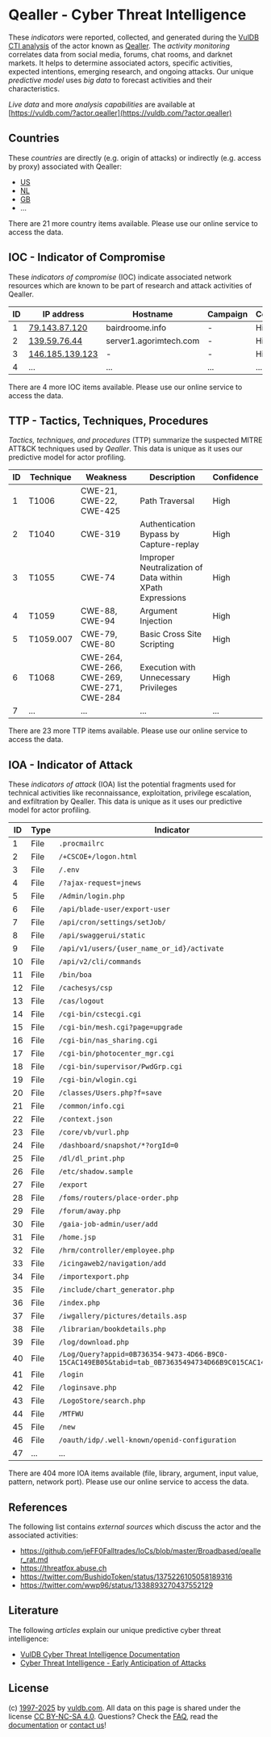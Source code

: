 # Qealler - Cyber Threat Intelligence

These _indicators_ were reported, collected, and generated during the [VulDB CTI analysis](https://vuldb.com/?kb.cti) of the actor known as [Qealler](https://vuldb.com/?actor.qealler). The _activity monitoring_ correlates data from social media, forums, chat rooms, and darknet markets. It helps to determine associated actors, specific activities, expected intentions, emerging research, and ongoing attacks. Our unique _predictive model_ uses _big data_ to forecast activities and their characteristics.

_Live data_ and more _analysis capabilities_ are available at [https://vuldb.com/?actor.qealler](https://vuldb.com/?actor.qealler)

## Countries

These _countries_ are directly (e.g. origin of attacks) or indirectly (e.g. access by proxy) associated with Qealler:

* [US](https://vuldb.com/?country.us)
* [NL](https://vuldb.com/?country.nl)
* [GB](https://vuldb.com/?country.gb)
* ...

There are 21 more country items available. Please use our online service to access the data.

## IOC - Indicator of Compromise

These _indicators of compromise_ (IOC) indicate associated network resources which are known to be part of research and attack activities of Qealler.

ID | IP address | Hostname | Campaign | Confidence
-- | ---------- | -------- | -------- | ----------
1 | [79.143.87.120](https://vuldb.com/?ip.79.143.87.120) | bairdroome.info | - | High
2 | [139.59.76.44](https://vuldb.com/?ip.139.59.76.44) | server1.agorimtech.com | - | High
3 | [146.185.139.123](https://vuldb.com/?ip.146.185.139.123) | - | - | High
4 | ... | ... | ... | ...

There are 4 more IOC items available. Please use our online service to access the data.

## TTP - Tactics, Techniques, Procedures

_Tactics, techniques, and procedures_ (TTP) summarize the suspected MITRE ATT&CK techniques used by _Qealler_. This data is unique as it uses our predictive model for actor profiling.

ID | Technique | Weakness | Description | Confidence
-- | --------- | -------- | ----------- | ----------
1 | T1006 | CWE-21, CWE-22, CWE-425 | Path Traversal | High
2 | T1040 | CWE-319 | Authentication Bypass by Capture-replay | High
3 | T1055 | CWE-74 | Improper Neutralization of Data within XPath Expressions | High
4 | T1059 | CWE-88, CWE-94 | Argument Injection | High
5 | T1059.007 | CWE-79, CWE-80 | Basic Cross Site Scripting | High
6 | T1068 | CWE-264, CWE-266, CWE-269, CWE-271, CWE-284 | Execution with Unnecessary Privileges | High
7 | ... | ... | ... | ...

There are 23 more TTP items available. Please use our online service to access the data.

## IOA - Indicator of Attack

These _indicators of attack_ (IOA) list the potential fragments used for technical activities like reconnaissance, exploitation, privilege escalation, and exfiltration by Qealler. This data is unique as it uses our predictive model for actor profiling.

ID | Type | Indicator | Confidence
-- | ---- | --------- | ----------
1 | File | `.procmailrc` | Medium
2 | File | `/+CSCOE+/logon.html` | High
3 | File | `/.env` | Low
4 | File | `/?ajax-request=jnews` | High
5 | File | `/Admin/login.php` | High
6 | File | `/api/blade-user/export-user` | High
7 | File | `/api/cron/settings/setJob/` | High
8 | File | `/api/swaggerui/static` | High
9 | File | `/api/v1/users/{user_name_or_id}/activate` | High
10 | File | `/api/v2/cli/commands` | High
11 | File | `/bin/boa` | Medium
12 | File | `/cachesys/csp` | High
13 | File | `/cas/logout` | Medium
14 | File | `/cgi-bin/cstecgi.cgi` | High
15 | File | `/cgi-bin/mesh.cgi?page=upgrade` | High
16 | File | `/cgi-bin/nas_sharing.cgi` | High
17 | File | `/cgi-bin/photocenter_mgr.cgi` | High
18 | File | `/cgi-bin/supervisor/PwdGrp.cgi` | High
19 | File | `/cgi-bin/wlogin.cgi` | High
20 | File | `/classes/Users.php?f=save` | High
21 | File | `/common/info.cgi` | High
22 | File | `/context.json` | High
23 | File | `/core/vb/vurl.php` | High
24 | File | `/dashboard/snapshot/*?orgId=0` | High
25 | File | `/dl/dl_print.php` | High
26 | File | `/etc/shadow.sample` | High
27 | File | `/export` | Low
28 | File | `/foms/routers/place-order.php` | High
29 | File | `/forum/away.php` | High
30 | File | `/gaia-job-admin/user/add` | High
31 | File | `/home.jsp` | Medium
32 | File | `/hrm/controller/employee.php` | High
33 | File | `/icingaweb2/navigation/add` | High
34 | File | `/importexport.php` | High
35 | File | `/include/chart_generator.php` | High
36 | File | `/index.php` | Medium
37 | File | `/iwgallery/pictures/details.asp` | High
38 | File | `/librarian/bookdetails.php` | High
39 | File | `/log/download.php` | High
40 | File | `/Log/Query?appid=0B736354-9473-4D66-B9C0-15CAC149EB05&tabid=tab_0B73635494734D66B9C015CAC149EB05` | High
41 | File | `/login` | Low
42 | File | `/loginsave.php` | High
43 | File | `/LogoStore/search.php` | High
44 | File | `/MTFWU` | Low
45 | File | `/new` | Low
46 | File | `/oauth/idp/.well-known/openid-configuration` | High
47 | ... | ... | ...

There are 404 more IOA items available (file, library, argument, input value, pattern, network port). Please use our online service to access the data.

## References

The following list contains _external sources_ which discuss the actor and the associated activities:

* https://github.com/jeFF0Falltrades/IoCs/blob/master/Broadbased/qealler_rat.md
* https://threatfox.abuse.ch
* https://twitter.com/BushidoToken/status/1375226105058189316
* https://twitter.com/wwp96/status/1338893270437552129

## Literature

The following _articles_ explain our unique predictive cyber threat intelligence:

* [VulDB Cyber Threat Intelligence Documentation](https://vuldb.com/?kb.cti)
* [Cyber Threat Intelligence - Early Anticipation of Attacks](https://www.scip.ch/en/?labs.20201022)

## License

(c) [1997-2025](https://vuldb.com/?kb.changelog) by [vuldb.com](https://vuldb.com/?kb.about). All data on this page is shared under the license [CC BY-NC-SA 4.0](https://creativecommons.org/licenses/by-nc-sa/4.0/). Questions? Check the [FAQ](https://vuldb.com/?kb.faq), read the [documentation](https://vuldb.com/?kb) or [contact us](https://vuldb.com/?contact)!
